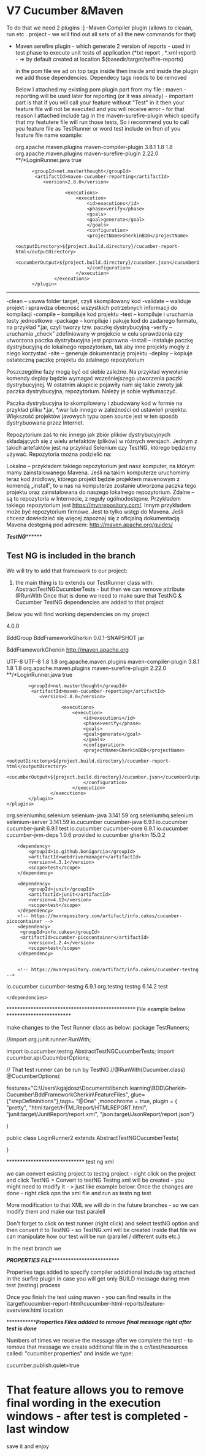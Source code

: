 # V7 Cucumber &Maven 

To do that we need 2 plugins :]
-Maven Compiler plugin (allows to cleaan, run etc . project - we will find out all sets of all the new commands for that)
- Maven serefire plugin - which generate 2 version of reports - used in test phase to execute unit tests of application
	(*txt report , *.xml report) - => by default created at location ${basedir/target/selfire-reports}
	
	in the pom file we ad on top tags<build></build> inside <plugins></plugins>then inside <plugin></plugin> and inside the plugin we add those dependencies.
	Dependecy tags needs to be removed
	
	
	Below I attached my existing pom plugin part from my file : 
	maven - reporting will be used later for reporting (or it was already) - important part is that if you will call your feature without "Test" in it then your feature file will not be executed and you will receive error - 
	for that reason I attached  include tag in the maven-surefire-plugin which specify that my featutere file will run those tests,
	So i recommend you to call you feature file as TestRunner or word test include on fron of you feature file name
	example:
	
	<plugins>
		<plugin>
		<groupId>org.apache.maven.plugins</groupId>
   		 <artifactId>maven-compiler-plugin</artifactId>
   		 <version>3.8.1</version>
		 <configuration> 
                <source>1.8</source>
                <target>1.8</target>
            </configuration>
		</plugin>
		<plugin>
		 <groupId>org.apache.maven.plugins</groupId>
  		  <artifactId>maven-surefire-plugin</artifactId>
  		  <version>2.22.0</version>
  		   <configuration>
                <includes>
                    <include>**/*LoginRunner.java</include>
                </includes>
			<testFailureIgnore>true</testFailureIgnore>
		  </configuration> 
		</plugin>
		<plugin>
	 
    		<groupId>net.masterthought</groupId>
   			 <artifactId>maven-cucumber-reporting</artifactId>
    			<version>2.8.0</version>
 
						<executions>
							<execution>
								<id>executions</id>
								<phase>verify</phase>
								<goals>
								<goal>generate</goal>
								</goals>
								<configuration>
								<projectName>GherkinBDD</projectName>
								<outputDirectory>${project.build.directory}/cucumber-report-html</outputDirectory>
								<cucumberOutput>${project.build.directory}/cucumber.json</cucumberOutput>
								</configuration>
							</execution>
					</executions> 
			</plugin>
	</plugins>

*************************************************************
-clean – usuwa folder target, czyli skompilowany kod
-validate – waliduje projekt i sprawdza obecność wszystkich potrzebnych informacji do kompilacji
-compile – kompiluje kod projektu
-test – kompiluje i uruchamia testy jednostkowe
-package – kompiluje i pakuje kod do zadanego formatu, na przykład *.jar, czyli tworzy tzw. paczkę dystrybucyjną
-verify – uruchamia „check” zdefiniowany w projekcie w celu sprawdzenia czy utworzona paczka dystrybucyjna jest poprawna
-install – instaluje paczkę dystrybucyjną do lokalnego repozytorium, tak aby inne projekty mogły z niego korzystać
-site – generuje dokumentację projektu
-deploy – kopiuje ostateczną paczkę projektu do zdalnego repozytorium

Poszczególne fazy mogą być od siebie zależne. Na przykład wywołanie komendy deploy będzie wymagać wcześniejszego utworzenia paczki dystrybucyjnej.
W ostatnim akapicie pojawiły nam się takie zwroty jak paczka dystrybucyjna, repozytorium. Należy je sobie wytłumaczyć.

Paczka dystrybucyjna to skompilowany i zbudowany kod w formie na przykład pliku *.jar, *.war lub innego w zależności od ustawień projektu. Większość projektów javowych typu open source jest w ten sposób dystrybuowana przez Internet.

Repozytorium zaś to nic innego jak zbiór plików dystrybucyjnych składających się z wielu artefaktów (plików) w różnych wersjach. Jednym z takich artefaktów jest na przykład Selenium czy TestNG, którego będziemy używać. Repozytoria można podzielić na:

Lokalne – przykładem takiego repozytorium jest nasz komputer, na którym mamy zainstalowanego Mavena. Jeśli na takim komputerze uruchomimy teraz kod źródłowy, którego projekt będzie projektem mavenowym z komendą „install”, to u nas na komputerze zostanie utworzona paczka tego projektu oraz zainstalowana do naszego lokalnego repozytorium.
Zdalne – są to repozytoria w Internecie, z reguły ogólnodostępne. Przykładem takiego repozytorium jest https://mvnrepository.com/. Innym przykładem może być repozytorium firmowe.
Jest to tylko wstęp do Mavena. Jeśli chcesz dowiedzieć się więcej zapoznaj się z oficjalną dokumentacją Mavena dostępną pod adresem: http://maven.apache.org/guides/

*****************************************************TestNG***********************************************************
## Test NG is included in the branch 
We will try to add that framework to our project: 

1) the main thing is to extends our TestRunner class with: AbstractTestNGCucumberTests - but then we can remove attribute @RunWith
Once that is done we need to make sure that TestNG & Cucumber TestNG  dependencies are added to that project

Below you will find working dependencies on my project
  
  
  <project xmlns="http://maven.apache.org/POM/4.0.0" xmlns:xsi="http://www.w3.org/2001/XMLSchema-instance"
  xsi:schemaLocation="http://maven.apache.org/POM/4.0.0 http://maven.apache.org/xsd/maven-4.0.0.xsd">
  <modelVersion>4.0.0</modelVersion>

  <groupId>BddGroup</groupId>
  <artifactId>BddFrameworkGherkin</artifactId>
  <version>0.0.1-SNAPSHOT</version>
  <packaging>jar</packaging>

  <name>BddFrameworkGherkin</name>
  <url>http://maven.apache.org</url>

<properties>
    <project.build.sourceEncoding>UTF-8</project.build.sourceEncoding>
	 <project.reporting.outputEncoding>UTF-8</project.reporting.outputEncoding>
     <maven.compiler.target>1.8</maven.compiler.target>
 	 <maven.compiler.source>1.8</maven.compiler.source>
 
  </properties>

<build>
	<plugins>
		<plugin>
		<groupId>org.apache.maven.plugins</groupId>
   		 <artifactId>maven-compiler-plugin</artifactId>
   		 <version>3.8.1</version>
		 <configuration> 
                <source>1.8</source>
                <target>1.8</target>
            </configuration>
		</plugin>
		<plugin>
		 <groupId>org.apache.maven.plugins</groupId>
  		  <artifactId>maven-surefire-plugin</artifactId>
  		  <version>2.22.0</version>
  		   <configuration>
                <includes>
                    <include>**/*LoginRunner.java</include>
                </includes>
			<testFailureIgnore>true</testFailureIgnore>
		  </configuration> 
		</plugin>
		<plugin>
	 
    		<groupId>net.masterthought</groupId>
   			 <artifactId>maven-cucumber-reporting</artifactId>
    			<version>2.8.0</version>
 
						<executions>
							<execution>
								<id>executions</id>
								<phase>verify</phase>
								<goals>
								<goal>generate</goal>
								</goals>
								<configuration>
								<projectName>GherkinBDD</projectName>
								<outputDirectory>${project.build.directory}/cucumber-report-html</outputDirectory>
								<cucumberOutput>${project.build.directory}/cucumber.json</cucumberOutput>
								</configuration>
							</execution>
					</executions> 
			</plugin>
	</plugins>
</build>
  
 <dependencies>
        <dependency>
            <groupId>org.seleniumhq.selenium</groupId>
            <artifactId>selenium-java</artifactId>
            <version>3.141.59</version>
        </dependency>
        <!-- https://mvnrepository.com/artifact/org.seleniumhq.selenium/selenium-server -->
        <dependency>
            <groupId>org.seleniumhq.selenium</groupId>
            <artifactId>selenium-server</artifactId>
            <version>3.141.59</version>
        </dependency>
        <!-- https://mvnrepository.com/artifact/io.cucumber/cucumber-java -->
        <dependency>
            <groupId>io.cucumber</groupId>
            <artifactId>cucumber-java</artifactId>
            <version>6.9.1</version>
        </dependency>
        <!-- https://mvnrepository.com/artifact/io.cucumber/cucumber-junit -->
        <dependency>
            <groupId>io.cucumber</groupId>
            <artifactId>cucumber-junit</artifactId>
             <version>6.9.1</version>
            <scope>test</scope>
        </dependency>
        <!-- https://mvnrepository.com/artifact/io.cucumber/cucumber-core -->
        <dependency>
            <groupId>io.cucumber</groupId>
            <artifactId>cucumber-core</artifactId>
             <version>6.9.1</version>
        </dependency>
        <!-- https://mvnrepository.com/artifact/io.cucumber/cucumber-jvm-deps -->
        <dependency>
            <groupId>io.cucumber</groupId>
            <artifactId>cucumber-jvm-deps</artifactId>
            <version>1.0.6</version>
            <scope>provided</scope>
        </dependency>
        <!-- https://mvnrepository.com/artifact/io.cucumber/gherkin -->
        <dependency>
            <groupId>io.cucumber</groupId>
            <artifactId>gherkin</artifactId>
            <version>15.0.2</version>
        </dependency>
        <!-- https://mvnrepository.com/artifact/io.github.bonigarcia/webdrivermanager -->

        <dependency>
            <groupId>io.github.bonigarcia</groupId>
            <artifactId>webdrivermanager</artifactId>
            <version>4.3.1</version>
            <scope>test</scope>
        </dependency>
      
        <dependency>
            <groupId>junit</groupId>
            <artifactId>junit</artifactId>
            <version>4.12</version>
            <scope>test</scope>
        </dependency>
        <!-- https://mvnrepository.com/artifact/info.cukes/cucumber-picocontainer -->
		<dependency>
   		 <groupId>info.cukes</groupId>
   		 <artifactId>cucumber-picocontainer</artifactId>
    		<version>1.2.4</version>
    		<scope>test</scope>
		</dependency>
        
		
		<!-- https://mvnrepository.com/artifact/info.cukes/cucumber-testng -->
<!-- https://mvnrepository.com/artifact/io.cucumber/cucumber-testng -->
<dependency>
    <groupId>io.cucumber</groupId>
    <artifactId>cucumber-testng</artifactId>
    <version>6.9.1</version>
</dependency>

<!-- https://mvnrepository.com/artifact/org.testng/testng -->
<!-- https://mvnrepository.com/artifact/org.testng/testng -->
<dependency>
    <groupId>org.testng</groupId>
    <artifactId>testng</artifactId>
       <version>6.14.2</version>
    <scope>test</scope>
</dependency>


    </dependencies>

</project>
  
  
  
  ************************************************ File example below ************************
    
    
    
  make changes to the Test Runner class as below:
package TestRunners;

//import org.junit.runner.RunWith;

import io.cucumber.testng.AbstractTestNGCucumberTests;
import cucumber.api.CucumberOptions;
 
// That test runner can be run by TestNG
//@RunWith(Cucumber.class)
@CucumberOptions(
		
features="C:\\Users\\kgajdosz\\Documents\\bench learning\\BDD\\Gherkin-Cucumber\\BddFrameworkGherkin\\FeatureFiles", 
glue= {"stepDefininitions"},tags= "@One"
,monochrome = true,
plugin = { "pretty", "html:target/HTMLReport/HTMLREPORT.html",
"junit:target/JunitReport/report.xml",
"json:target/JsonReport/report.json"}
 
)

public class LoginRunner2 extends AbstractTestNGCucumberTests{

}

***************************** test ng xml

we can convert esisting project to testng project - right click on the project and click TestNG > Convert to testNG
Testng.xml will be created - you might need to modify it - > just like example below:
Once the changes are done - right click opn the xml file and run as testn ng test

More modification to that XML we will do in the future branches - so we can modify them and make our test paralell


<?xml version="1.0" encoding="UTF-8"?>
<!DOCTYPE suite SYSTEM "http://testng.org/testng-1.0.dtd" >

<suite name="Suite" verbose="1" configfailurepolicy="skip">
  <test name="Test">  
  	<classes>
  		<class name ="TestRunners.LoginRunner2"/>
 	 </classes>
  </test> 
</suite> <!-- Suite -->




Don't forget to click on test runner (right click) and select testNG option and then convert it to TestNG - so TestNG.xml will be created 
Inside that file we can manipulate how our test will be run (parallel / different suits etc.)

In the next branch we 

*********************************************PROPERTIES FILE**********************************************************************

Properties tags added to specify compiler
addidtional include tag attached in the surfire plugin in case you will get only BUILD message during mvn test (testing) process

Once you finish the test using maven - you can find results in the \target\cucumber-report-html\cucumber-html-reports\feature-overview.html location


******************************************Properties Files addded to remove final message right after test is done*******************************

Numbers of times we receive the message after we complete the test - to remove that message we create additional file in the s
cr/test/resources called:
"cucumber.properties" and inside we type:

cucumber.publish.quiet=true
# That feature allows you to remove final wording in the execution windows - after test is completed - last window

save it and enjoy







